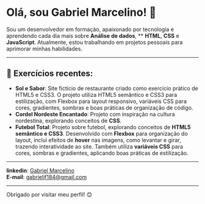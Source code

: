 # Olá, sou Gabriel Marcelino! 👋

Sou um desenvolvedor em formação, apaixonado por tecnologia e aprendendo cada dia mais sobre **Análise de dados**, ** **HTML**, **CSS** e **JavaScript**. Atualmente, estou trabalhando em projetos pessoais para aprimorar minhas habilidades.

---

## 🌱 Exercícios recentes:
- **Sol e Sabor**: Site fictício de restaurante criado como exercício prático de HTML5 e CSS3. O projeto utiliza HTML5 semântico e CSS3 para estilização, com Flexbox para layout responsivo, variáveis CSS para cores, gradientes, sombras e boas práticas de organização de código.
- **Cordel Nordeste Encantado**: Projeto com inspiração na cultura nordestina, explorando conceitos de **CSS**.
- **Futebol Total**: Projeto sobre futebol, explorando conceitos de **HTML5 semântico e CSS3**. Desenvolvido com **Flexbox** para organização do layout, inclui efeitos de **hover** nas imagens, como levantar e girar, trazendo interatividade ao site. Também utiliza **variáveis CSS** para cores, sombras e gradientes, aplicando boas práticas de estilização.


---

**linkedin**: [Gabriel Marcelino](https://www.linkedin.com/in/gabriel-marcelino1/)  
**E-mail**: [gabrieljf184@gmail.com](mailto:gabrieljf184@gmail.com)

---

Obrigado por visitar meu perfil! 😊
